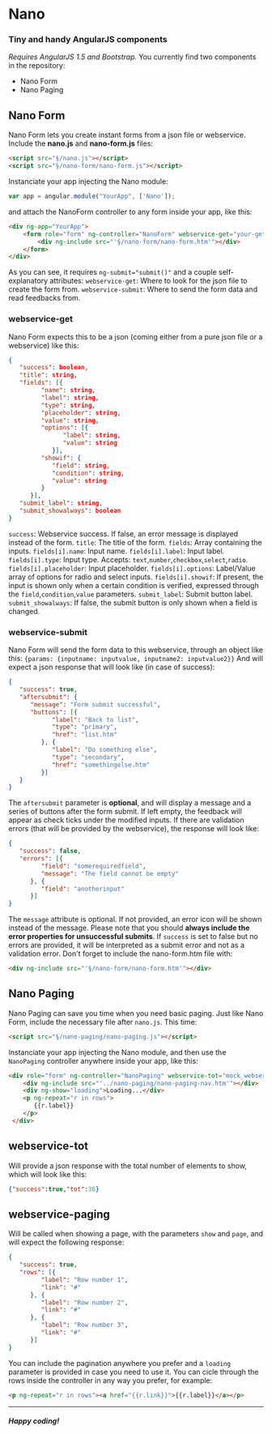 # Nano
### Tiny and handy AngularJS components
*Requires AngularJS 1.5 and Bootstrap.*
You currently find two components in the repository:
- Nano Form
- Nano Paging

## Nano Form
Nano Form lets you create instant forms from a json file or webservice.
Include the **nano.js** and **nano-form.js** files:
```html
<script src="§/nano.js"></script>
<script src="§/nano-form/nano-form.js"></script>
```
Instanciate your app injecting the Nano module:
```javascript
var app = angular.module("YourApp", ['Nano']);
```
and attach the NanoForm controller to any form inside your app, like this:
```html
<div ng-app="YourApp">
    <form role="form" ng-controller="NanoForm" webservice-get="your-get-webservice.json" webservice-submit="your-submit-webservice.php" ng-submit="submit()">
        <div ng-include src="'§/nano-form/nano-form.htm'"></div>
    </form>
</div>
```
As you can see, it requires `ng-submit="submit()"` and a couple self-explanatory attributes:
`webservice-get`: Where to look for the json file to create the form from.
`webservice-submit`: Where to send the form data and read feedbacks from.
### webservice-get
Nano Form expects this to be a json (coming either from a pure json file or a webservice) like this:
```json
{
   "success": boolean,
   "title": string,
   "fields": [{
         "name": string,
         "label": string,
         "type": string,
         "placeholder": string,
         "value": string,
         "options": [{
               "label": string,
               "value": string
            }],
         "showif": {
            "field": string,
            "condition": string,
            "value": string
         }
      }],
   "submit_label": string,
   "submit_showalways": boolean
}
```
`success`: Webservice success. If false, an error message is displayed instead of the form.
`title`: The title of the form.
`fields`: Array containing the inputs.
`fields[i].name`: Input name.
`fields[i].label`: Input label.
`fields[i].type`: Input type. Accepts: `text`,`number`,`checkbox`,`select`,`radio`.
`fields[i].placeholder`: Input placeholder.
`fields[i].options`: Label/Value array of options for radio and select inputs.
`fields[i].showif`: If present, the input is shown only when a certain condition is verified, expressed through the `field`,`condition`,`value` parameters.
`submit_label`: Submit button label.
`submit_showalways`: If false, the submit button is only shown when a field is changed.
### webservice-submit
Nano Form will send the form data to this webservice, through an object like this:
`{params: {inputname: inputvalue, inputname2: inputvalue2}}`
And will expect a json response that will look like (in case of success):
```json
{
   "success": true,
   "aftersubmit": {
      "message": "Form submit successful",
      "buttons": [{
            "label": "Back to list",
            "type": "primary",
            "href": "list.htm"
         }, {
            "label": "Do something else",
            "type": "secondary",
            "href": "somethingelse.htm"
         }]
   }
}
```
The `aftersubmit` parameter is **optional**, and will display a message and a series of buttons after the form submit. If left empty, the feedback will appear as check ticks under the modified inputs.
If there are validation errors (that will be provided by the webservice), the response will look like:
```json
{
   "success": false,
   "errors": [{
         "field": "somerequiredfield",
         "message": "The field cannot be empty"
      }, {
         "field": "anotherinput"
      }]
}
```
The `message` attribute is optional. If not provided, an error icon will be shown instead of the message.
Please note that you should **always include the error properties for unsuccessful submits**. If `success` is set to false but no errors are provided, it will be interpreted as a submit error and not as a validation error.
Don't forget to include the nano-form.htm file with:
```html
<div ng-include src="'§/nano-form/nano-form.htm'"></div>
```
## Nano Paging
Nano Paging can save you time when you need basic paging.
Just like Nano Form, include the necessary file after `nano.js`. This time:
```html
<script src="§/nano-paging/nano-paging.js"></script>
```
Instanciate your app injecting the Nano module, and then use the `NanoPaging` controller anywhere inside your app, like this:
```html
<div role="form" ng-controller="NanoPaging" webservice-tot="mock_webservices/mock_nano_paging_tot.php" webservice-paging="mock_webservices/mock_nano_paging.php" show="10">
    <div ng-include src="'../nano-paging/nano-paging-nav.htm'"></div>
    <div ng-show="loading">Loading...</div>
    <p ng-repeat="r in rows">
       {{r.label}}
    </p>
 </div>
```
## webservice-tot
Will provide a json response with the total number of elements to show, which will look like this:
```json
{"success":true,"tot":36}
```
## webservice-paging
Will be called when showing a page, with the parameters `show` and `page`, and will expect the following response:
```json
{
   "success": true,
   "rows": [{
         "label": "Row number 1",
         "link": "#"
      }, {
         "label": "Row number 2",
         "link": "#"
      }, {
         "label": "Row number 3",
         "link": "#"
      }]
}
```
You can include the pagination anywhere you prefer and a `loading` parameter is provided in case you need to use it.
You can cicle through the rows inside the controller in any way you prefer, for example:
```html
<p ng-repeat="r in rows"><a href="{{r.link}}">{{r.label}}</a></p>
```
---
##### Happy coding!